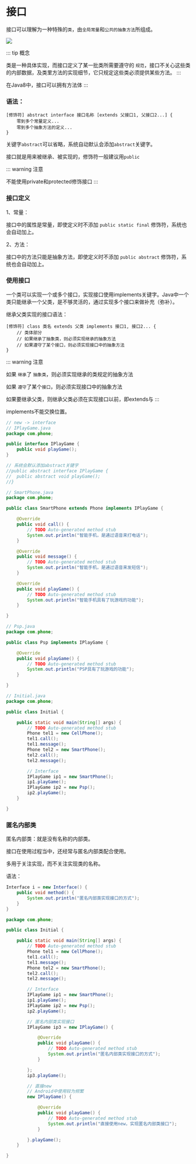 # 接口

接口可以理解为一种特殊的`类`，由`全局常量`和`公共的抽象方法`所组成。

![](/img/interface-example.jpg)

::: tip 概念

类是一种具体实现，而接口定义了某一批类所需要遵守的 `规范`，接口不关心这些类的内部数据，及类里方法的实现细节，它只规定这些类必须提供某些方法。
:::

在Java8中，接口可以拥有方法体
:::

### 语法：

```
[修饰符] abstract interface 接口名称 [extends 父接口1, 父接口2...] {
    零到多个常量定义...
    零到多个抽象方法的定义...
}
```

关键字`abstract`可以省略，系统自动默认会添加`abstract`关键字。

接口就是用来被继承、被实现的，修饰符一般建议用`public`

::: warning 注意

不能使用private和protected修饰接口
:::

### 接口定义

1、常量：

接口中的属性是常量，即使定义时不添加 `public static final` 修饰符，系统也会自动加上。

2、方法：

接口中的方法只能是抽象方法，即使定义时不添加 `public abstract` 修饰符，系统也会自动加上。

### 使用接口

一个类可以实现一个或多个接口，实现接口使用implements关键字。Java中一个类只能继承一个父类，是不够灵活的，通过实现多个接口来做补充（弥补）。

继承父类实现的接口语法：

```
[修饰符] class 类名 extends 父类 implements 接口1, 接口2... {
    // 类体部分
    // 如果继承了抽象类，则必须实现继承的抽象方法
    // 如果遵守了某个接口，则必须实现接口中的抽象方法
}
```

::: warning 注意

如果 `继承`了 `抽象类`，则必须实现继承的类规定的抽象方法

如果 `遵守`了某个`接口`，则必须实现接口中的抽象方法

如果要继承父类，则继承父类必须在实现接口以前，即extends与
:::

implements不能交换位置。

```java
// new -> interface
// IPlayGame.java
package com.phone;

public interface IPlayGame {
	public void playGame();
}

// 系统会默认添加abstract关键字
//public abstract interface IPlayGame {
//	public abstract void playGame();
//}
```

```java
// SmartPhone.java
package com.phone;

public class SmartPhone extends Phone implements IPlayGame {

	@Override
	public void call() {
		// TODO Auto-generated method stub
		System.out.println("智能手机，是通过语音来打电话");
	}

	@Override
	public void message() {
		// TODO Auto-generated method stub
		System.out.println("智能手机，是通过语音来发短信");
	}

	@Override
	public void playGame() {
		// TODO Auto-generated method stub
		System.out.println("智能手机具有了玩游戏的功能");
	}

}
```

```java
// Psp.java
package com.phone;

public class Psp implements IPlayGame {

	@Override
	public void playGame() {
		// TODO Auto-generated method stub
		System.out.println("PSP具有了玩游戏的功能");
	}

}
```

```java
// Initial.java
package com.phone;

public class Initial {

	public static void main(String[] args) {
		// TODO Auto-generated method stub
		Phone tel1 = new CellPhone();
		tel1.call();
		tel1.message();
		Phone tel2 = new SmartPhone();
		tel2.call();
		tel2.message();

		// Interface
		IPlayGame ip1 = new SmartPhone();
		ip1.playGame();
		IPlayGame ip2 = new Psp();
		ip2.playGame();
	}

}
```

### 匿名内部类

匿名内部类：就是没有名称的内部类。

接口在使用过程当中，还经常与匿名内部类配合使用。

多用于关注实现，而不关注实现类的名称。

语法：

```java
Interface i = new Interface() {
    public void method() {
        System.out.println("匿名内部类实现接口的方式");
    }
}
```

```java
package com.phone;

public class Initial {

	public static void main(String[] args) {
		// TODO Auto-generated method stub
		Phone tel1 = new CellPhone();
		tel1.call();
		tel1.message();
		Phone tel2 = new SmartPhone();
		tel2.call();
		tel2.message();

		// Interface
		IPlayGame ip1 = new SmartPhone();
		ip1.playGame();
		IPlayGame ip2 = new Psp();
		ip2.playGame();

		// 匿名内部类实现接口
		IPlayGame ip3 = new IPlayGame() {

			@Override
			public void playGame() {
				// TODO Auto-generated method stub
				System.out.println("匿名内部类实现接口的方式");
			}

		};
		ip3.playGame();

        // 直接new
        // Android中使用较为频繁
		new IPlayGame() {

			@Override
			public void playGame() {
				// TODO Auto-generated method stub
				System.out.println("直接使用new，实现匿名内部类接口");
			}

		}.playGame();
	}

}
```
